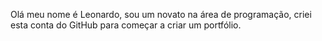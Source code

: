 Olá meu nome é Leonardo, sou um novato na área de programação, criei esta conta do GitHub para começar a criar um portfólio.
